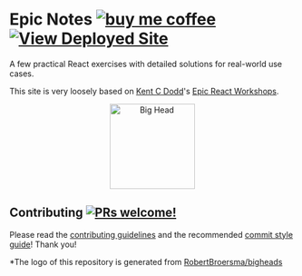 # Epic Notes [![buy me coffee](https://img.shields.io/badge/Buy%20me%20-coffee!-orange.svg?logo=buy-me-a-coffee&color=795548)](https://ko-fi.com/minimithi) [![View Deployed Site](https://img.shields.io/badge/View%20-Deployed%20Site-orange.svg?logo=react&color=0abde3)](https://epic-notes.vercel.app/)

A few practical React exercises with detailed solutions for real-world use cases.

This site is very loosely based on [Kent C Dodd](https://kentcdodds.com/)'s [Epic React Workshops](https://epicreact.dev/).

<p align="center">
    <Image src="https://bigheads.io/svg?accessory=none&body=breasts&circleColor=blue&clothing=vneck&clothingColor=red&eyebrows=serious&eyes=simple&faceMask=false&faceMaskColor=black&facialHair=none3&graphic=react&hair=long&hairColor=black&hat=beanie&hatColor=red&lashes=false&lipColor=turqoise&mask=false&mouth=serious&skinTone=brown" alt="Big Head" height="150px" width="150px" />
</p>

## Contributing [![PRs welcome!](https://img.shields.io/badge/PRs-welcome-yellow.svg?style=flat)](https://github.com/mithi/hexapod/blob/master/CONTRIBUTING.md)

Please read the [contributing guidelines](https://github.com/mithi/mithi/wiki/Contributing) and the recommended [commit style guide](https://github.com/mithi/mithi/wiki/Commit-style-guide)! Thank you!

\*The logo of this repository is generated from [RobertBroersma/bigheads](https://bigheads.io/)
